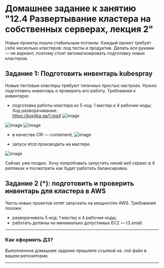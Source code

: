 # Домашнее задание к занятию "12.4 Развертывание кластера на собственных серверах, лекция 2"
Новые проекты пошли стабильным потоком. Каждый проект требует себе несколько кластеров: под тесты и продуктив. Делать все руками — не вариант, поэтому стоит автоматизировать подготовку новых кластеров.

## Задание 1: Подготовить инвентарь kubespray
Новые тестовые кластеры требуют типичных простых настроек. Нужно подготовить инвентарь и проверить его работу. Требования к инвентарю:
* подготовка работы кластера из 5 нод: 1 мастер и 4 рабочие ноды;
Ход разворачивания:  
https://kopilka.ga/1.mp4
 ![image](https://user-images.githubusercontent.com/30965391/153078244-a7ad55fd-f80d-455c-a1fa-14596686e896.png)

 ![image](https://user-images.githubusercontent.com/30965391/153075287-39050ff8-d4f4-4ce6-b42f-c1e0d224d697.png)
![image](https://user-images.githubusercontent.com/30965391/153078016-a78c3845-70c9-44b9-9d30-6f0d4b6a30a7.png)


* в качестве CRI — containerd;
 ![image](https://user-images.githubusercontent.com/30965391/153075403-db2e01ff-ccdd-4e51-bf77-d4a014809c1c.png)

* запуск etcd производить на мастере.

![image](https://user-images.githubusercontent.com/30965391/153077829-d2d54952-1200-4587-88f2-d10f19e38e8a.png)

Сейчас уже поздно. Хочу попробовать запустить некий веб сервис в 4 репликах и посмотреть как будет работать балансировка.


## Задание 2 (*): подготовить и проверить инвентарь для кластера в AWS
Часть новых проектов хотят запускать на мощностях AWS. Требования похожи:
* разворачивать 5 нод: 1 мастер и 4 рабочие ноды;
* работать должны на минимально допустимых EC2 — t3.small.

---

### Как оформить ДЗ?

Выполненное домашнее задание пришлите ссылкой на .md-файл в вашем репозитории.

---
